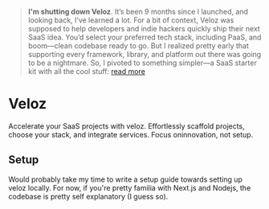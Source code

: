 > **I'm shutting down Veloz**. It’s been 9 months since I launched, and looking back, I’ve learned a lot. For a bit of context, Veloz was supposed to help developers and indie hackers quickly ship their next SaaS idea. You’d select your preferred tech stack, including PaaS, and boom—clean codebase ready to go. But I realized pretty early that supporting every framework, library, and platform out there was going to be a nightmare. So, I pivoted to something simpler—a SaaS starter kit with all the cool stuff: [read more](https://x.com/benaiah_al/status/1841629976287715491)

# Veloz
Accelerate your SaaS projects with veloz. Effortlessly scaffold projects, choose your stack, and integrate services. Focus oninnovation, not setup.


## Setup
Would probably take my time to write a setup guide towards setting up veloz locally. For now, if you're pretty familia with Next.js and Nodejs, the codebase is pretty self explanatory (I guess so).
